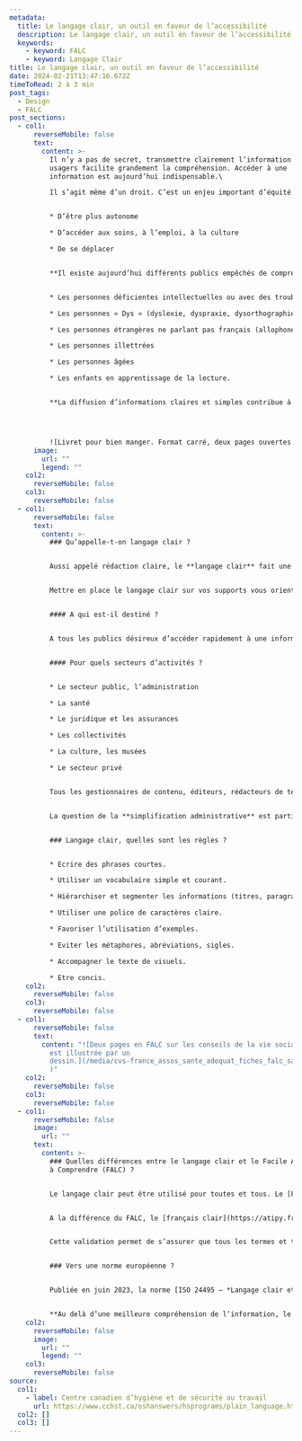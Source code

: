 ```yaml
---
metadata:
  title: Le langage clair, un outil en faveur de l’accessibilité
  description: Le langage clair, un outil en faveur de l’accessibilité
  keywords:
    - keyword: FALC
    - keyword: Langage Clair
title: Le langage clair, un outil en faveur de l’accessibilité
date: 2024-02-21T13:47:16.672Z
timeToRead: 2 à 3 min
post_tags:
  - Design
  - FALC
post_sections:
  - col1:
      reverseMobile: false
      text:
        content: >-
          Il n’y a pas de secret, transmettre clairement l’information à vos
          usagers facilite grandement la compréhension. Accéder à une
          information est aujourd’hui indispensable.\

          Il s’agit même d’un droit. C’est un enjeu important d’équité et de protection des usagers plus difficilement informés. Accéder à une information permet à l’usager :


          * D’être plus autonome

          * D’accéder aux soins, à l’emploi, à la culture

          * De se déplacer


          **Il existe aujourd’hui différents publics empêchés de comprendre l’information :**


          * Les personnes déficientes intellectuelles ou avec des troubles cognitifs

          * Les personnes « Dys » (dyslexie, dyspraxie, dysorthographie…)

          * Les personnes étrangères ne parlant pas français (allophones)

          * Les personnes illettrées

          * Les personnes âgées

          * Les enfants en apprentissage de la lecture.


          **La diffusion d’informations claires et simples contribue à conserver dignité et autonomie pour le plus grand nombre.**




          ![Livret pour bien manger. Format carré, deux pages ouvertes montrant les différents types d'aliments illustrés.](/media/livret-mieux-manger-msa-agence-adequat-atipy-pages-interieures-.jpg)
      image:
        url: ""
        legend: ""
    col2:
      reverseMobile: false
    col3:
      reverseMobile: false
  - col1:
      reverseMobile: false
      text:
        content: >-
          ### Qu’appelle-t-on langage clair ?


          Aussi appelé rédaction claire, le **langage clair** fait une apparition timide en France depuis quelques années.


          Mettre en place le langage clair sur vos supports vous oriente vers une communication plus directe et efficace !


          #### A qui est-il destiné ?


          A tous les publics désireux d’accéder rapidement à une information et de la comprendre, et particulièrement profitable aux personnes ayant des difficultés de lecture (déficience visuelle, intellectuelles, troubles DYS, troubles du spectre autistique (TSA)…)


          #### Pour quels secteurs d’activités ?


          * Le secteur public, l’administration

          * La santé

          * Le juridique et les assurances

          * Les collectivités

          * La culture, les musées

          * Le secteur privé


          Tous les gestionnaires de contenu, éditeurs, rédacteurs de textes législatifs, techniques ou de courriers administratifs, journalistes, chargés des relations publiques, UX designers, etc. sont concernés par le langage clair.


          La question de la **simplification administrative** est particulièrement attendue de la part des usagers du service public. Beaucoup sont concernés par des difficultés de lecture et tous sont confrontés aux complexités des démarches administratives.


          ### Langage clair, quelles sont les règles ?


          * Ecrire des phrases courtes.

          * Utiliser un vocabulaire simple et courant.

          * Hiérarchiser et segmenter les informations (titres, paragraphes, degrés d’importance).

          * Utiliser une police de caractères claire.

          * Favoriser l’utilisation d’exemples.

          * Eviter les métaphores, abréviations, sigles.

          * Accompagner le texte de visuels.

          * Etre concis.
    col2:
      reverseMobile: false
    col3:
      reverseMobile: false
  - col1:
      reverseMobile: false
      text:
        content: "![Deux pages en FALC sur les conseils de la vie sociale. Chaque phrase
          est illustrée par un
          dessin.](/media/cvs-france_assos_sante_adequat_fiches_falc_sante.jpeg\
          )"
    col2:
      reverseMobile: false
    col3:
      reverseMobile: false
  - col1:
      reverseMobile: false
      image:
        url: ""
      text:
        content: >-
          ### Quelles différences entre le langage clair et le Facile A Lire et
          à Comprendre (FALC) ?


          Le langage clair peut être utilisé pour toutes et tous. Le [FALC](https://atipy.fr/expertises/design/falc-et-langage-clair) est destiné à un public éloigné de la lecture et / ou ayant des difficultés de compréhension (déficiences intellectuelles ou cognitives, illettrisme, personnes sourdes non-lectrices…)


          A la différence du FALC, le [français clair](https://atipy.fr/expertises/design/falc-et-langage-clair) n’implique pas la relecture et la validation par des personnes déficientes intellectuelles. La méthode de rédaction du français FALC exige que le texte soit relu et validé par des partenaires ayant un handicap mental.


          Cette validation permet de s’assurer que tous les termes et tournures de phrases utilisés sont bien compris de tous et toutes. En l’absence d’ateliers de relecture et de validation, il s’agit de rédaction clair.


          ### Vers une norme européenne ?


          Publiée en juin 2023, la norme [ISO 24495 – *Langage clair et simple* ](https://www.iso.org/fr/standard/78907.html)donne les grandes lignes pour la rédaction d’un contenu compréhensible.


          **Au delà d’une meilleure compréhension de l’information, le langage clair facilite la mémorisation de l’information et augmente la vitesse de lecture. Alors, vous vous y mettez quand ?**
    col2:
      reverseMobile: false
      image:
        url: ""
        legend: ""
    col3:
      reverseMobile: false
source:
  col1:
    - label: Centre canadien d’hygiène et de sécurité au travail
      url: https://www.cchst.ca/oshanswers/hsprograms/plain_language.html
  col2: []
  col3: []
---
```

